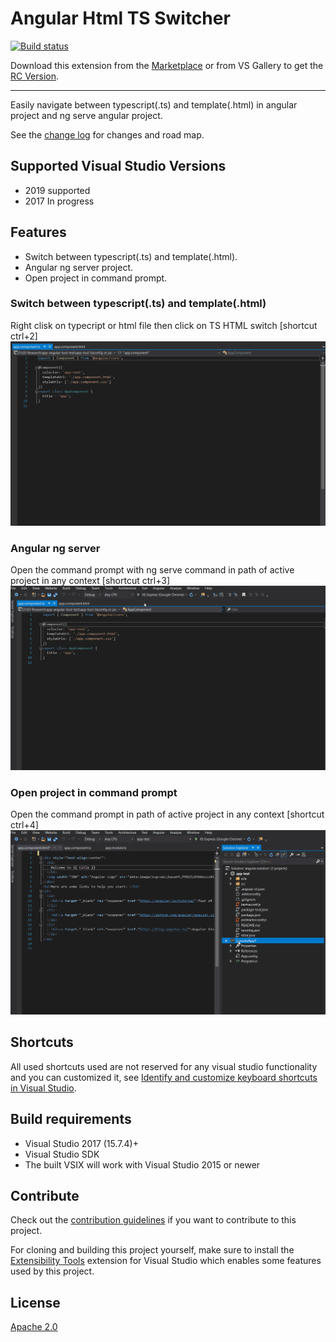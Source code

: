 # Angular Html TS Switcher

[![Build status](https://ci.appveyor.com/api/projects/status/w8xgtgb9fl74swap?svg=true)](https://ci.appveyor.com/project/OsamaAbuSitta/angularvsextension)

Download this extension from the [Marketplace](https://marketplace.visualstudio.com/items?itemName=OAS.593771d0-13b5-4de6-a192-165dd6f16144)
or from VS Gallery to get the [RC Version](http://vsixgallery.com/extension/593771d0-13b5-4de6-a192-165dd6f16144/).

---------------------------------------

Easily navigate between typescript(.ts) and template(.html) in angular project and ng serve angular project.

See the [change log](CHANGELOG.md) for changes and road map.

## Supported Visual Studio Versions 
- 2019 supported 
- 2017 In progress 

## Features

- Switch between typescript(.ts) and template(.html).
- Angular ng server project.
- Open project in command prompt.

### Switch between typescript(.ts) and template(.html)
Right clisk on typecript or html file then click on TS HTML switch [shortcut ctrl+2] 
![Open In Command Prompt](AngularVSExtension/art/ts-html-switch.gif)
### Angular ng server
Open the command prompt with ng serve command in path of active project in any context [shortcut ctrl+3]
![Ng Serve](AngularVSExtension/art/ng-serve.gif)
### Open project in command prompt
Open the command prompt in path of active project in any context [shortcut ctrl+4]
![Open In Command Prompt](AngularVSExtension/art/open-in-command-prompt.gif)
## Shortcuts
All used shortcuts used are not reserved for any visual studio functionality and you can customized it, see [Identify and customize keyboard shortcuts in Visual Studio](https://docs.microsoft.com/en-us/visualstudio/ide/identifying-and-customizing-keyboard-shortcuts-in-visual-studio?view=vs-2019).

## Build requirements
- Visual Studio 2017 (15.7.4)+
- Visual Studio SDK
- The built VSIX will work with Visual Studio 2015 or newer

## Contribute
Check out the [contribution guidelines](CONTRIBUTING.md)
if you want to contribute to this project.

For cloning and building this project yourself, make sure
to install the
[Extensibility Tools](https://visualstudiogallery.msdn.microsoft.com/ab39a092-1343-46e2-b0f1-6a3f91155aa6)
extension for Visual Studio which enables some features
used by this project.

## License
[Apache 2.0](LICENSE)
